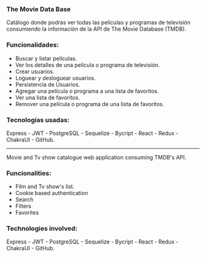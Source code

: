 ### The Movie Data Base
Catálogo donde podrás ver todas las peliculas y programas de televisión consumiendo la información de la API de The Movie Database (TMDB).

### Funcionalidades:

- Buscar y listar películas.
- Ver los detalles de una película o programa de televisión.
- Crear usuarios.
- Loguear y desloguear usuarios.
- Persistencia de Usuarios.
- Agregar una película o programa a una lista de favoritos.
- Ver una lista de favoritos.
- Remover una película o programa de una lista de favoritos.

### Tecnologías usadas: 

Express - JWT - PostgreSQL - Sequelize - Bycript - React - Redux - ChakraUI - GitHub.

------------------------------------------------------------------------------------
Movie and Tv show catalogue web application consuming TMDB's API.

### Funcionalities:

- Film and Tv show's list.
- Cookie based authentication
- Search
- Filters
- Favorites

### Technologies involved:

Express - JWT - PostgreSQL - Sequelize - Bycript - React - Redux - ChakraUI - GitHub.

